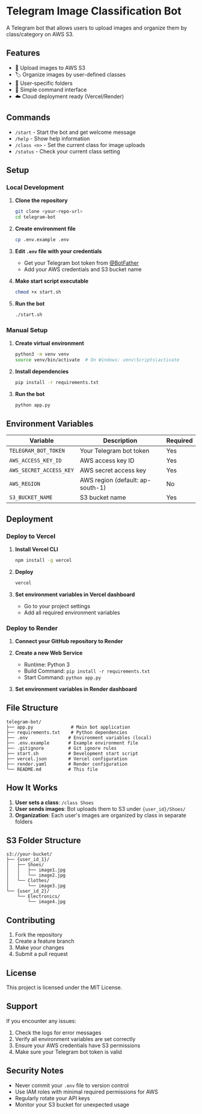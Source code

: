 # Telegram Image Classification Bot

A Telegram bot that allows users to upload images and organize them by class/category on AWS S3.

## Features

- 📸 Upload images to AWS S3
- 🏷️ Organize images by user-defined classes
- 👤 User-specific folders
- 🤖 Simple command interface
- ☁️ Cloud deployment ready (Vercel/Render)

## Commands

- `/start` - Start the bot and get welcome message
- `/help` - Show help information
- `/class <n>` - Set the current class for image uploads
- `/status` - Check your current class setting

## Setup

### Local Development

1. **Clone the repository**
   ```bash
   git clone <your-repo-url>
   cd telegram-bot
   ```

2. **Create environment file**
   ```bash
   cp .env.example .env
   ```

3. **Edit `.env` file with your credentials**
   - Get your Telegram bot token from [@BotFather](https://t.me/BotFather)
   - Add your AWS credentials and S3 bucket name

4. **Make start script executable**
   ```bash
   chmod +x start.sh
   ```

5. **Run the bot**
   ```bash
   ./start.sh
   ```

### Manual Setup

1. **Create virtual environment**
   ```bash
   python3 -m venv venv
   source venv/bin/activate  # On Windows: venv\Scripts\activate
   ```

2. **Install dependencies**
   ```bash
   pip install -r requirements.txt
   ```

3. **Run the bot**
   ```bash
   python app.py
   ```

## Environment Variables

| Variable | Description | Required |
|----------|-------------|----------|
| `TELEGRAM_BOT_TOKEN` | Your Telegram bot token | Yes |
| `AWS_ACCESS_KEY_ID` | AWS access key ID | Yes |
| `AWS_SECRET_ACCESS_KEY` | AWS secret access key | Yes |
| `AWS_REGION` | AWS region (default: ap-south-1) | No |
| `S3_BUCKET_NAME` | S3 bucket name | Yes |

## Deployment

### Deploy to Vercel

1. **Install Vercel CLI**
   ```bash
   npm install -g vercel
   ```

2. **Deploy**
   ```bash
   vercel
   ```

3. **Set environment variables in Vercel dashboard**
   - Go to your project settings
   - Add all required environment variables

### Deploy to Render

1. **Connect your GitHub repository to Render**

2. **Create a new Web Service**
   - Runtime: Python 3
   - Build Command: `pip install -r requirements.txt`
   - Start Command: `python app.py`

3. **Set environment variables in Render dashboard**

## File Structure

```
telegram-bot/
├── app.py              # Main bot application
├── requirements.txt    # Python dependencies
├── .env               # Environment variables (local)
├── .env.example       # Example environment file
├── .gitignore         # Git ignore rules
├── start.sh           # Development start script
├── vercel.json        # Vercel configuration
├── render.yaml        # Render configuration
└── README.md          # This file
```

## How It Works

1. **User sets a class**: `/class Shoes`
2. **User sends images**: Bot uploads them to S3 under `{user_id}/Shoes/`
3. **Organization**: Each user's images are organized by class in separate folders

## S3 Folder Structure

```
s3://your-bucket/
├── {user_id_1}/
│   ├── Shoes/
│   │   ├── image1.jpg
│   │   └── image2.jpg
│   └── Clothes/
│       └── image3.jpg
└── {user_id_2}/
    └── Electronics/
        └── image4.jpg
```

## Contributing

1. Fork the repository
2. Create a feature branch
3. Make your changes
4. Submit a pull request

## License

This project is licensed under the MIT License.

## Support

If you encounter any issues:
1. Check the logs for error messages
2. Verify all environment variables are set correctly
3. Ensure your AWS credentials have S3 permissions
4. Make sure your Telegram bot token is valid

## Security Notes

- Never commit your `.env` file to version control
- Use IAM roles with minimal required permissions for AWS
- Regularly rotate your API keys
- Monitor your S3 bucket for unexpected usage